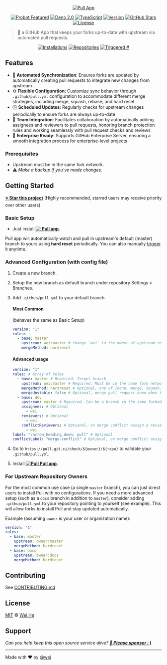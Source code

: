 <!-- deno-fmt-ignore-start -->

<div align="center">

[![Pull App][pull-social]][pull-website]

[![Probot Featured][probot-badge]][probot-url] [![Deno 2.0][deno-badge]][deno-url] [![TypeScript][ts-badge]][ts-url] [![Version][version-badge]][version-url] [![GitHub Stars][stars-badge]][pull-repo] [![License][license-badge]][license-url]

</div>

> 🤖 a GitHub App that keeps your forks up-to-date with upstream via automated
> pull requests.

<div align="center">

[![Installations][installations-badge]][pull-app] [![Repositories][repos-badge]][pull-app] [![Triggered #][triggers-badge]][pull-app]

</div>

<!-- deno-fmt-ignore-end -->

## Features

- 🔄 **Automated Synchronization**: Ensures forks are updated by automatically
  creating pull requests to integrate new changes from upstream
- ⚙️ **Flexible Configuration**: Customize sync behavior through
  `.github/pull.yml` configuration to accommodate different merge strategies,
  including merge, squash, rebase, and hard reset
- 🕒 **Scheduled Updates**: Regularly checks for upstream changes periodically
  to ensure forks are always up-to-date
- 👥 **Team Integration**: Facilitates collaboration by automatically adding
  assignees and reviewers to pull requests, honoring branch protection rules and
  working seamlessly with pull request checks and reviews
- 🚀 **Enterprise Ready**: Supports GitHub Enterprise Server, ensuring a smooth
  integration process for enterprise-level projects

### Prerequisites

- Upstream must be in the same fork network.
- ⚠️ _Make a backup if you've made changes._

## Getting Started

**[⭐ Star this project][pull-repo]** (Highly recommended, starred users may
receive priority over other users)

### Basic Setup

- Just install
  **[<img src="https://prod.download/pull-18h-svg" valign="bottom"/> Pull app][pull-app]**.

Pull app will automatically watch and pull in upstream's default (master) branch
to yours using **hard reset** periodically. You can also manually
[trigger](#trigger-manually) it anytime.

### Advanced Configuration (with config file)

1. Create a new branch.
2. Setup the new branch as default branch under repository Settings > Branches.
3. Add `.github/pull.yml` to your default branch.

   #### Most Common
   (behaves the same as Basic Setup)
   ```yaml
   version: "1"
   rules:
     - base: master
       upstream: wei:master # change `wei` to the owner of upstream repo
       mergeMethod: hardreset
   ```

   #### Advanced usage
   ```yaml
   version: "1"
   rules: # Array of rules
     - base: master # Required. Target branch
       upstream: wei:master # Required. Must be in the same fork network.
       mergeMethod: hardreset # Optional, one of [none, merge, squash, rebase, hardreset], Default: none.
       mergeUnstable: false # Optional, merge pull request even when the mergeable_state is not clean. Default: false
     - base: dev
       upstream: master # Required. Can be a branch in the same forked repo.
       assignees: # Optional
         - wei
       reviewers: # Optional
         - wei
       conflictReviewers: # Optional, on merge conflict assign a reviewer
         - wei
   label: ":arrow_heading_down: pull" # Optional
   conflictLabel: "merge-conflict" # Optional, on merge conflict assign a custom label, Default: merge-conflict
   ```

4. Go to `https://pull.git.ci/check/${owner}/${repo}` to validate your
   `.github/pull.yml`.
5. Install
   **[![<img src="https://prod.download/pull-18h-svg" valign="bottom"/> Pull](https://prod.download/pull-18h-svg) Pull app][pull-app]**.

### For Upstream Repository Owners

For the most common use case (a single `master` branch), you can just direct
users to install Pull with no configurations. If you need a more advanced setup
(such as a `docs` branch in addition to `master`), consider adding
`.github/pull.yml` to your repository pointing to yourself (see example). This
will allow forks to install Pull and stay updated automatically.

Example (assuming `owner` is your user or organization name):

```yaml
version: "1"
rules:
  - base: master
    upstream: owner:master
    mergeMethod: hardreset
  - base: docs
    upstream: owner:docs
    mergeMethod: hardreset
```

## Contributing

See [CONTRIBUTING.md](./.github/CONTRIBUTING.md)

## License

[MIT](LICENSE) © [Wei He][pull-sponsor]

## Support

_Can you help keep this open source service alive?
**[💖 Please sponsor : )][pull-sponsor]**_

---

Made with ❤️ by [@wei](https://github.com/wei)

[probot-url]: https://probot.github.io
[license-url]: https://wei.mit-license.org
[pull-app]: https://github.com/apps/pull
[pull-website]: https://wei.github.io/pull
[pull-repo]: https://github.com/wei/pull
[pull-sponsor]: https://prod.download/pull-readme-sponsor
[pull-social]: https://prod.download/pull-social-svg
[probot-badge]: https://badgen.net/badge/Probot/Featured/red?icon=dependabot&cache=86400
[deno-badge]: https://img.shields.io/badge/Deno%202.0-000000?logo=Deno&logoColor=ffffff
[ts-badge]: https://badgen.net/badge/_/TypeScript/blue?&label=&icon=typescript&cache=86400
[version-badge]: https://badgen.net/https/pull.git.ci/badges/version?label=Version&color=orange&cache=300
[stars-badge]: https://badgen.net/github/stars/wei/pull?label=Stars&icon=github&color=pink&cache=600
[license-badge]: https://badgen.net/badge/License/MIT/grey?cache=86400
[installations-badge]: https://badgen.net/https/pull.git.ci/badges/installations?labelColor=yellow&cache=600
[repos-badge]: https://badgen.net/https/pull.git.ci/badges/repos?labelColor=orange&cache=600
[triggers-badge]: https://badgen.net/https/pull.git.ci/badges/triggers?labelColor=pink&cache=600
[deno-url]: https://deno.com
[ts-url]: https://www.typescriptlang.org
[version-url]: https://pull.git.ci/version
